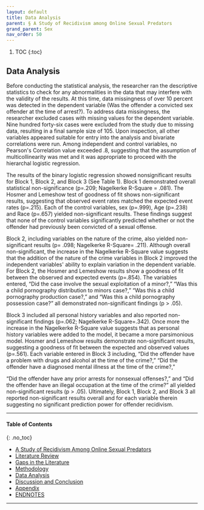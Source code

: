 ```yaml
---
layout: default
title: Data Analysis 
parent: § A Study of Recidivism among Online Sexual Predators 
grand_parent: Sex 
nav_order: 50 
---
```

<style>
.dont-break-out {
  /* These are technically the same, but use both */
  overflow-wrap: break-word;
  word-wrap: break-word;

     -ms-word-break: break-all;
  /* This is the dangerous one in WebKit, as it breaks things wherever */
  word-break: break-all;
  /* Instead use this non-standard one: */
  word-break: break-word;
}

.youtube-container {
    position: relative;
    width: 100%;
    height: 0;
    padding-bottom: 56.25%;
}
.youtube-video {
    position: absolute;
    top: 0;
    left: 0;
    width: 100%;
    height: 100%;
}

</style>

<div class="dont-break-out" markdown="1">

1. TOC
{:toc}

## Data Analysis
Before conducting the statistical analysis, the researcher ran the descriptive statistics to check for any abnormalities in the data that may interfere with the validity of the results. At this time, data missingness of over 10 percent was detected in the dependent variable (Was the offender a convicted sex offender at the time of arrest?). To address data missingness, the researcher excluded cases with missing values for the dependent variable. Nine hundred forty-six cases were excluded from the study due to missing data, resulting in a final sample size of 105. Upon inspection, all other variables appeared suitable for entry into the analysis and bivariate correlations were run. Among independent and control variables, no Pearson's Correlation value exceeded .8, suggesting that the assumption of multicollinearity was met and it was appropriate to proceed with the hierarchal logistic regression.

The results of the binary logistic regression showed nonsignificant results for Block 1, Block 2, and Block 3 (See Table 1). Block 1 demonstrated overall statistical non-significance (p=.209; Nagelkerke R-Square = .081). The Hosmer and Lemeshow test of goodness of fit shows non-significant results, suggesting that observed event rates matched the expected event rates (p=.215). Each of the control variables, sex (p=.999), Age (p=.238) and Race (p=.657) yielded non-significant results. These findings suggest that none of the control variables significantly predicted whether or not the offender had previously been convicted of a sexual offense.

Block 2, including variables on the nature of the crime, also yielded non-significant results (p= .098; Nagelkerke R-Square= .211). Although overall non-significant, the increase in the Nagelkerke R-Square value suggests that the addition of the nature of the crime variables in Block 2 improved the independent variables' ability to explain variation in the dependent variable. For Block 2, the Hosmer and Lemeshow results show a goodness of fit between the observed and expected events (p=.854). The variables entered, “Did the case involve the sexual exploitation of a minor?,” “Was this a child pornography distribution to minors case?,” “Was this a child pornography production case?,” and “Was this a child pornography possession case?” all demonstrated non-significant findings (p > .05).

Block 3 included all personal history variables and also reported non-significant findings (p=.062; Nagelkerke R-Square=.342). Once more the increase in the Nagelkerke R-Square value suggests that as personal history variables were added to the model, it became a more parsimonious model. Hosmer and Lemeshow results demonstrate non-significant results, suggesting a goodness of fit between the expected and observed values (p=.561). Each variable entered in Block 3 including, “Did the offender have a problem with drugs and alcohol at the time of the crime?,” “Did the offender have a diagnosed mental illness at the time of the crime?,”

“Did the offender have any prior arrests for nonsexual offenses?,” and “Did the offender have an illegal occupation at the time of the crime?” all yielded non-significant results (p > .05). Ultimately, Block 1, Block 2, and Block 3 all reported non-significant results overall and for each variable therein suggesting no significant prediction power for offender recidivism.

***

#### Table of Contents
{: .no_toc}

<ul><li> <a href="/docs/sex/A-Study-of-Recidivism-among-Online-Sexual-Predators-1/">A Study of Recidivism Among Online Sexual Predators</a></li><li> <a href="/docs/sex/A-Study-of-Recidivism-among-Online-Sexual-Predators-2/">Literature Review</a></li><li> <a href="/docs/sex/A-Study-of-Recidivism-among-Online-Sexual-Predators-3/">Gaps in the Literature</a></li><li> <a href="/docs/sex/A-Study-of-Recidivism-among-Online-Sexual-Predators-4/">Methodology</a></li><li> <a href="/docs/sex/A-Study-of-Recidivism-among-Online-Sexual-Predators-5/">Data Analysis</a></li><li> <a href="/docs/sex/A-Study-of-Recidivism-among-Online-Sexual-Predators-6/">Discussion and Conclusion</a></li><li> <a href="/docs/sex/A-Study-of-Recidivism-among-Online-Sexual-Predators-7/">Appendix</a></li><li> <a href="/docs/sex/A-Study-of-Recidivism-among-Online-Sexual-Predators-8/">ENDNOTES</a></li></ul>

***

</div>
